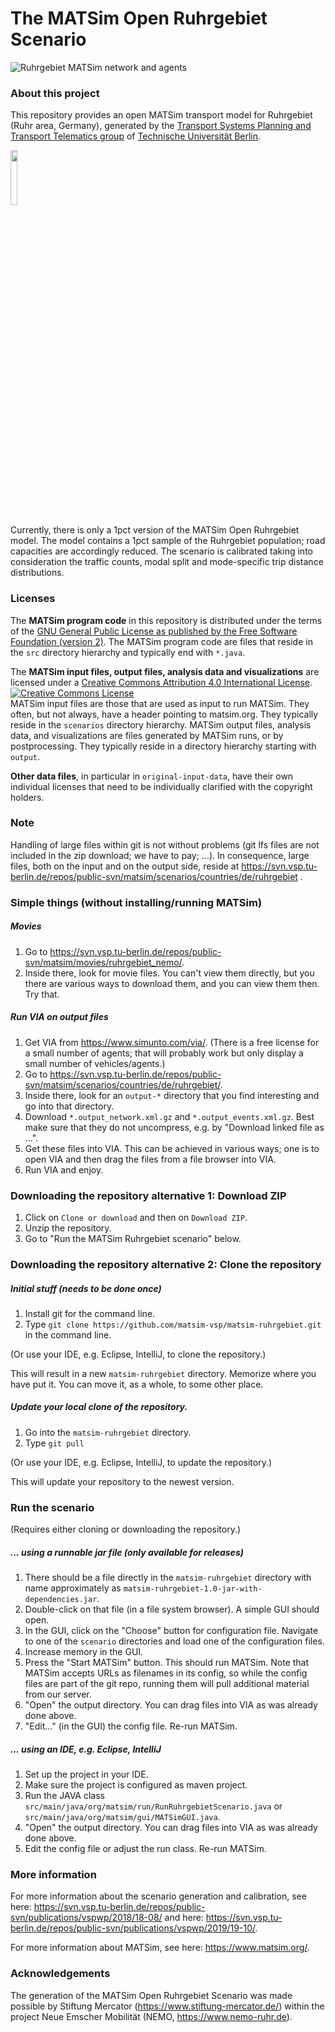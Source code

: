 # The MATSim Open Ruhrgebiet Scenario

![Ruhrgebiet MATSim network and agents](scenarios/ruhrgebiet-v1.1-1pct/visualization_network-agents.png "Ruhrgebiet MATSim network and agents")

### About this project

This repository provides an open MATSim transport model for Ruhrgebiet (Ruhr area, Germany), generated by the [Transport Systems Planning and Transport Telematics group](https://www.vsp.tu-berlin.de) of [Technische Universität Berlin](http://www.tu-berlin.de).

<a rel="TU Berlin" href="https://www.vsp.tu-berlin.de"><img src="https://svn.vsp.tu-berlin.de/repos/public-svn/ueber_uns/logo/TUB_Logo.png" width="15%" height="15%"/></a>

Currently, there is only a 1pct version of the MATSim Open Ruhrgebiet model. The model contains a 1pct sample of the Ruhrgebiet population; road capacities are accordingly reduced. The scenario is calibrated taking into consideration the traffic counts, modal split and mode-specific trip distance distributions.

### Licenses

The **MATSim program code** in this repository is distributed under the terms of the [GNU General Public License as published by the Free Software Foundation (version 2)](https://www.gnu.org/licenses/old-licenses/gpl-2.0.en.html). The MATSim program code are files that reside in the `src` directory hierarchy and typically end with `*.java`.

The **MATSim input files, output files, analysis data and visualizations** are licensed under a <a rel="license" href="http://creativecommons.org/licenses/by/4.0/">Creative Commons Attribution 4.0 International License</a>.
<a rel="license" href="http://creativecommons.org/licenses/by/4.0/"><img alt="Creative Commons License" style="border-width:0" src="https://i.creativecommons.org/l/by/4.0/80x15.png" /></a><br /> MATSim input files are those that are used as input to run MATSim. They often, but not always, have a header pointing to matsim.org. They typically reside in the `scenarios` directory hierarchy. MATSim output files, analysis data, and visualizations are files generated by MATSim runs, or by postprocessing.  They typically reside in a directory hierarchy starting with `output`.

**Other data files**, in particular in `original-input-data`, have their own individual licenses that need to be individually clarified with the copyright holders.

### Note

Handling of large files within git is not without problems (git lfs files are not included in the zip download; we have to pay; ...).  In consequence, large files, both on the input and on the output side, reside at https://svn.vsp.tu-berlin.de/repos/public-svn/matsim/scenarios/countries/de/ruhrgebiet .  

### Simple things (without installing/running MATSim)

##### Movies

1. Go to https://svn.vsp.tu-berlin.de/repos/public-svn/matsim/movies/ruhrgebiet_nemo/.
1. Inside there, look for movie files.  You can't view them directly, but you there are various ways to download them, and you can view them then.  Try that.

##### Run VIA on output files

1. Get VIA from https://www.simunto.com/via/.  (There is a free license for a small number of agents; that will probably work but only display a small number of vehicles/agents.)
1. Go to https://svn.vsp.tu-berlin.de/repos/public-svn/matsim/scenarios/countries/de/ruhrgebiet/.
1. Inside there, look for an `output-*` directory that you find interesting and go into that directory.
1. Download `*.output_network.xml.gz` and `*.output_events.xml.gz`.  Best make sure that they do not uncompress, e.g. by "Download linked file as ...".
1. Get these files into VIA.  This can be achieved in various ways; one is to open VIA and then drag the files from a file browser into VIA.
1. Run VIA and enjoy.

### Downloading the repository alternative 1: Download ZIP

1. Click on `Clone or download` and then on `Download ZIP`.
1. Unzip the repository.
1. Go to "Run the MATSim Ruhrgebiet scenario" below.

### Downloading the repository alternative 2: Clone the repository

##### Initial stuff (needs to be done once)

1. Install git for the command line.
1. Type `git clone https://github.com/matsim-vsp/matsim-ruhrgebiet.git` in the command line.

(Or use your IDE, e.g. Eclipse, IntelliJ, to clone the repository.)

This will result in a new `matsim-ruhrgebiet` directory.  Memorize where you have put it.  You can move it, as a whole, to some other place.

##### Update your local clone of the repository.

1. Go into the `matsim-ruhrgebiet` directory.
1. Type `git pull`

(Or use your IDE, e.g. Eclipse, IntelliJ, to update the repository.)

This will update your repository to the newest version.

### Run the scenario
(Requires either cloning or downloading the repository.)

##### ... using a runnable jar file (only available for releases)
1. There should be a file directly in the `matsim-ruhrgebiet` directory with name approximately as `matsim-ruhrgebiet-1.0-jar-with-dependencies.jar`.
1. Double-click on that file (in a file system browser).  A simple GUI should open.
1. In the GUI, click on the "Choose" button for configuration file.  Navigate to one of the `scenario` directories and load one of the configuration files.
1. Increase memory in the GUI.
1. Press the "Start MATSim" button.  This should run MATSim.  Note that MATSim accepts URLs as filenames in its config, so while the config files are part of the git repo, running them will pull additional material from our server.
1. "Open" the output directory.  You can drag files into VIA as was already done above.
1. "Edit..." (in the GUI) the config file.  Re-run MATSim.

##### ... using an IDE, e.g. Eclipse, IntelliJ
1. Set up the project in your IDE.
1. Make sure the project is configured as maven project.
1. Run the JAVA class `src/main/java/org/matsim/run/RunRuhrgebietScenario.java` or `src/main/java/org/matsim/gui/MATSimGUI.java`.
1. "Open" the output directory.  You can drag files into VIA as was already done above.
1. Edit the config file or adjust the run class. Re-run MATSim.

### More information

For more information about the scenario generation and calibration, see here: https://svn.vsp.tu-berlin.de/repos/public-svn/publications/vspwp/2018/18-08/ and here: https://svn.vsp.tu-berlin.de/repos/public-svn/publications/vspwp/2019/19-10/.

For more information about MATSim, see here: https://www.matsim.org/.

### Acknowledgements

The generation of the MATSim Open Ruhrgebiet Scenario was made possible by Stiftung Mercator (https://www.stiftung-mercator.de/) within the project Neue Emscher Mobilität (NEMO, https://www.nemo-ruhr.de).
